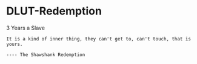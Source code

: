 # DLUT-Redemption
3 Years a Slave

```
It is a kind of inner thing, they can't get to, can't touch, that is yours.
                                                                                         ---- The Shawshank Redemption
```


